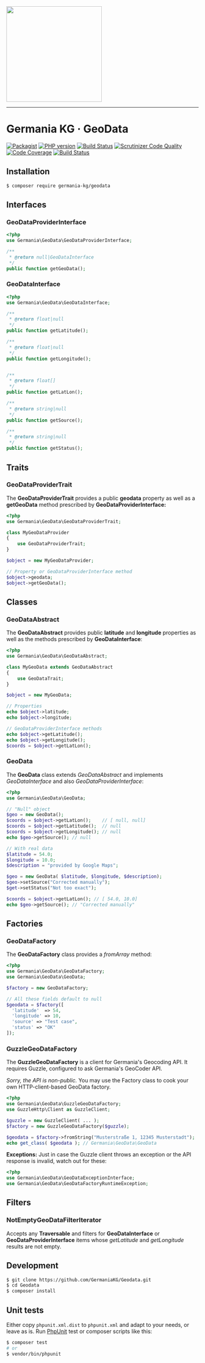 <img src="https://static.germania-kg.com/logos/ga-logo-2016-web.svgz" width="250px">

------




# Germania KG · GeoData

[![Packagist](https://img.shields.io/packagist/v/germania-kg/geodata.svg?style=flat)](https://packagist.org/packages/germania-kg/geodata)
[![PHP version](https://img.shields.io/packagist/php-v/germania-kg/geodata.svg)](https://packagist.org/packages/germania-kg/geodata)
[![Build Status](https://img.shields.io/travis/GermaniaKG/GeoData.svg?label=Travis%20CI)](https://travis-ci.org/GermaniaKG/GeoData)
[![Scrutinizer Code Quality](https://scrutinizer-ci.com/g/GermaniaKG/GeoData/badges/quality-score.png?b=master)](https://scrutinizer-ci.com/g/GermaniaKG/GeoData/?branch=master)
[![Code Coverage](https://scrutinizer-ci.com/g/GermaniaKG/GeoData/badges/coverage.png?b=master)](https://scrutinizer-ci.com/g/GermaniaKG/GeoData/?branch=master)
[![Build Status](https://scrutinizer-ci.com/g/GermaniaKG/GeoData/badges/build.png?b=master)](https://scrutinizer-ci.com/g/GermaniaKG/GeoData/build-status/master)




## Installation

```bash
$ composer require germania-kg/geodata
```




## Interfaces 

### GeoDataProviderInterface
```php
<?php
use Germania\GeoData\GeoDataProviderInterface;
```

```php
/**
 * @return null|GeoDataInterface
 */
public function getGeoData();
```



### GeoDataInterface

```php
<?php
use Germania\GeoData\GeoDataInterface;
```

```php
/**
 * @return float|null
 */
public function getLatitude();

/**
 * @return float|null
 */
public function getLongitude();


/**
 * @return float[]
 */
public function getLatLon();

/**
 * @return string|null
 */
public function getSource();

/**
 * @return string|null
 */
public function getStatus();
```


## Traits

### GeoDataProviderTrait

The **GeoDataProviderTrait** provides a public **geodata** property as well as a **getGeoData** method 
prescribed by **GeoDataProviderInterface:**

```php
<?php
use Germania\GeoData\GeoDataProviderTrait;

class MyGeoDataProvider
{
	use GeoDataProviderTrait;
}

$object = new MyGeoDataProvider;

// Property or GeoDataProviderInterface method
$object->geodata;
$object->getGeoData();

```



## Classes

### GeoDataAbstract

The **GeoDataAbstract** provides public **latitude** and **longitude** properties as well as the methods 
prescribed by **GeoDataInterface**:

```php
<?php
use Germania\GeoData\GeoDataAbstract;

class MyGeoData extends GeoDataAbstract
{
	use GeoDataTrait;
}

$object = new MyGeoData;

// Properties
echo $object->latitude;
echo $object->longitude;

// GeoDataProviderInterface methods
echo $object->getLatitude();
echo $object->getLongitude();
$coords = $object->getLatLon();
```



### GeoData

The **GeoData** class extends *GeoDataAbstract* and implements *GeoDataInterface* and also *GeoDataProviderInterface*:

```php
<?php
use Germania\GeoData\GeoData;  

// "Null" object
$geo = new GeoData();
$coords = $object->getLatLon();    // [ null, null]
$coords = $object->getLatitude();  // null
$coords = $object->getLongitude(); // null
echo $geo->getSource(); // null

// With real data
$latitude = 54.0;
$longitude = 10.0;
$description = "provided by Google Maps";

$geo = new GeoData( $latitude, $longitude, $description);
$geo->setSource("Corrected manually");
$get->setStatus("Not too exact");

$coords = $object->getLatLon(); // [ 54.0, 10.0]
echo $geo->getSource(); // "Corrected manually"
```



## Factories

### GeoDataFactory

The **GeoDataFactory** class provides a *fromArray* method:

```php
<?php
use Germania\GeoData\GeoDataFactory;  
use Germania\GeoData\GeoData;  

$factory = new GeoDataFactory;

// All these fields default to null
$geodata = $factory([
  'latitude'  => 54, 
  'longitude' => 10, 
  'source' => "Test case", 
  'status' => "OK"  
]);
```



### GuzzleGeoDataFactory

The **GuzzleGeoDataFactory** is a client for Germania's Geocoding API. It requires Guzzle, configured to ask Germania's GeoCoder API. 

*Sorry, the API is non-public.* You may use the Factory class to cook your own HTTP-client-based GeoData factory.

```php
<?php
use Germania\GeoData\GuzzleGeoDataFactory;
use GuzzleHttp\Client as GuzzleClient;

$guzzle = new GuzzleClient( ... );
$factory = new GuzzleGeoDataFactory($guzzle);

$geodata = $factory->fromString("Musterstraße 1, 12345 Musterstadt");
echo get_class( $geodata ); // Germania\GeoData\GeoData
```

**Exceptions:** Just in case the Guzzle client throws an exception or the API response is invalid, watch out for these:

```php
<?php
use Germania\GeoData\GeoDataExceptionInterface;
use Germania\GeoData\GeoDataFactoryRuntimeException;
```



## Filters

### NotEmptyGeoDataFilterIterator

Accepts any **Traversable** and filters for **GeoDataInterface** or **GeoDataProviderInterface** items whose *getLatitude* and *getLongitude* results are not empty.



## Development

```bash
$ git clone https://github.com/GermaniaKG/Geodata.git
$ cd Geodata
$ composer install
```

## Unit tests

Either copy `phpunit.xml.dist` to `phpunit.xml` and adapt to your needs, or leave as is. Run [PhpUnit](https://phpunit.de/) test or composer scripts like this:

```bash
$ composer test
# or
$ vendor/bin/phpunit
```


